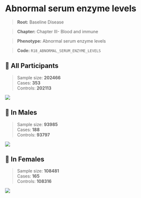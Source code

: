 # Abnormal serum enzyme levels

> **Root:** Baseline Disease  

> **Chapter:** Chapter III- Blood and immune  

> **Phenotype:** Abnormal serum enzyme levels  

> **Code:** `R18_ABNORMAL_SERUM_ENZYME_LEVELS`

## 🧪 All Participants  
> Sample size: **202466**  
> Cases: **353**  
> Controls: **202113**
<img src="/Disease/Figures/ALL/Incidence/R18_ABNORMAL_SERUM_ENZYME_LEVELS.png"/>
<CsvTable src="/Disease/Data/ALL/Incidence/COX_R18_ABNORMAL_SERUM_ENZYME_LEVELS.csv" label="🔍 View full results" />

## 👨 In Males  
> Sample size: **93985**  
> Cases: **188**  
> Controls: **93797**
<img src="/Disease/Figures/Male/Incidence/R18_ABNORMAL_SERUM_ENZYME_LEVELS.png"/>
<CsvTable src="/Disease/Data/Male/Incidence/COX_R18_ABNORMAL_SERUM_ENZYME_LEVELS.csv" label="🔍 View full results" />

## 👩 In Females  
> Sample size: **108481**  
> Cases: **165**  
> Controls: **108316**
<img src="/Disease/Figures/Female/Incidence/R18_ABNORMAL_SERUM_ENZYME_LEVELS.png"/>
<CsvTable src="/Disease/Data/Female/Incidence/COX_R18_ABNORMAL_SERUM_ENZYME_LEVELS.csv" label="🔍 View full results" />
